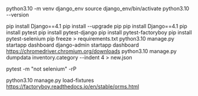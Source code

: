 python3.10 -m venv django_env
source django_env/bin/activate
python3.10 --version

pip install Django==4.1
pip install --upgrade pip
pip install Django==4.1
pip install pytest
pip install pytest-django
pip install pytest-factoryboy
pip install pytest-selenium
pip freeze > requirements.txt
python3.10 manage.py startapp dashboard
django-admin startapp dashboard
https://chromedriver.chromium.org/downloads
python3.10 manage.py dumpdata inventory.category --indent 4 > new.json

pytest -m "not selenium" -rP

python3.10 manage.py load-fixtures
https://factoryboy.readthedocs.io/en/stable/orms.html





